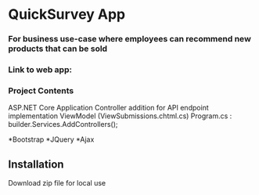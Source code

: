 # QuickSurvey App

### For business use-case where employees can recommend new products that can be sold

### Link to web app:

### Project Contents
ASP.NET Core Application 
Controller addition for API endpoint implementation
ViewModel (ViewSubmissions.chtml.cs)
Program.cs :  builder.Services.AddControllers();

*Bootstrap
*JQuery
*Ajax


## Installation
Download zip file for local use

